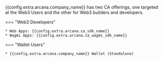 {{config.extra.arcana.company_name}} has two CA offerings, one targeted at the Web3 Users and the other for Web3 builders and developers.

=== "Web3 Developers"

    * Web Apps: {{config.extra.arcana.ca_sdk_name}}
    * Wagmi Apps: {{config.extra.arcana.ca_wagmi_sdk_name}}


=== "Wallet Users"

    * {{config.extra.arcana.company_name}} Wallet (Standalone)